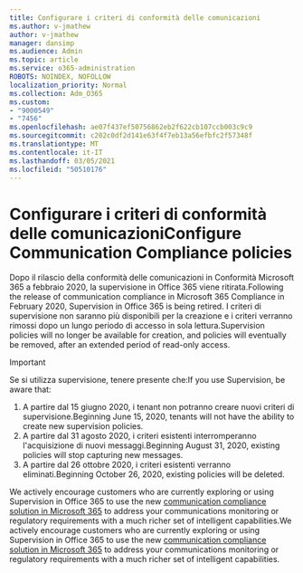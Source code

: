 ```yaml
---
title: Configurare i criteri di conformità delle comunicazioni
ms.author: v-jmathew
author: v-jmathew
manager: dansimp
ms.audience: Admin
ms.topic: article
ms.service: o365-administration
ROBOTS: NOINDEX, NOFOLLOW
localization_priority: Normal
ms.collection: Adm_O365
ms.custom:
- "9000549"
- "7456"
ms.openlocfilehash: ae07f437ef50756862eb2f622cb107ccb003c9c9
ms.sourcegitcommit: c202c0df2d141e63f4f7eb13a56efbfc2f57348f
ms.translationtype: MT
ms.contentlocale: it-IT
ms.lasthandoff: 03/05/2021
ms.locfileid: "50510176"
---
```

# <a name="configure-communication-compliance-policies"></a><span data-ttu-id="e98ed-102">Configurare i criteri di conformità delle comunicazioni</span><span class="sxs-lookup"><span data-stu-id="e98ed-102">Configure Communication Compliance policies</span></span>

<span data-ttu-id="e98ed-103">Dopo il rilascio della conformità delle comunicazioni in Conformità Microsoft 365 a febbraio 2020, la supervisione in Office 365 viene ritirata.</span><span class="sxs-lookup"><span data-stu-id="e98ed-103">Following the release of communication compliance in Microsoft 365 Compliance in February 2020, Supervision in Office 365 is being retired.</span></span> <span data-ttu-id="e98ed-104">I criteri di supervisione non saranno più disponibili per la creazione e i criteri verranno rimossi dopo un lungo periodo di accesso in sola lettura.</span><span class="sxs-lookup"><span data-stu-id="e98ed-104">Supervision policies will no longer be available for creation, and policies will eventually be removed, after an extended period of read-only access.</span></span>

> [!IMPORTANT]
> <span data-ttu-id="e98ed-105">Se si utilizza supervisione, tenere presente che:</span><span class="sxs-lookup"><span data-stu-id="e98ed-105">If you use Supervision, be aware that:</span></span>
>
> 1. <span data-ttu-id="e98ed-106">A partire dal 15 giugno 2020, i tenant non potranno creare nuovi criteri di supervisione.</span><span class="sxs-lookup"><span data-stu-id="e98ed-106">Beginning June 15, 2020, tenants will not have the ability to create new supervision policies.</span></span>
> 2. <span data-ttu-id="e98ed-107">A partire dal 31 agosto 2020, i criteri esistenti interromperanno l'acquisizione di nuovi messaggi.</span><span class="sxs-lookup"><span data-stu-id="e98ed-107">Beginning August 31, 2020, existing policies will stop capturing new messages.</span></span>
> 3. <span data-ttu-id="e98ed-108">A partire dal 26 ottobre 2020, i criteri esistenti verranno eliminati.</span><span class="sxs-lookup"><span data-stu-id="e98ed-108">Beginning October 26, 2020, existing policies will be deleted.</span></span>

<span data-ttu-id="e98ed-109">We actively encourage customers who are currently exploring or using Supervision in Office 365 to use the new [communication compliance solution in Microsoft 365](https://go.microsoft.com/fwlink/?linkid=2128593) to address your communications monitoring or regulatory requirements with a much richer set of intelligent capabilities.</span><span class="sxs-lookup"><span data-stu-id="e98ed-109">We actively encourage customers who are currently exploring or using Supervision in Office 365 to use the new [communication compliance solution in Microsoft 365](https://go.microsoft.com/fwlink/?linkid=2128593) to address your communications monitoring or regulatory requirements with a much richer set of intelligent capabilities.</span></span>
